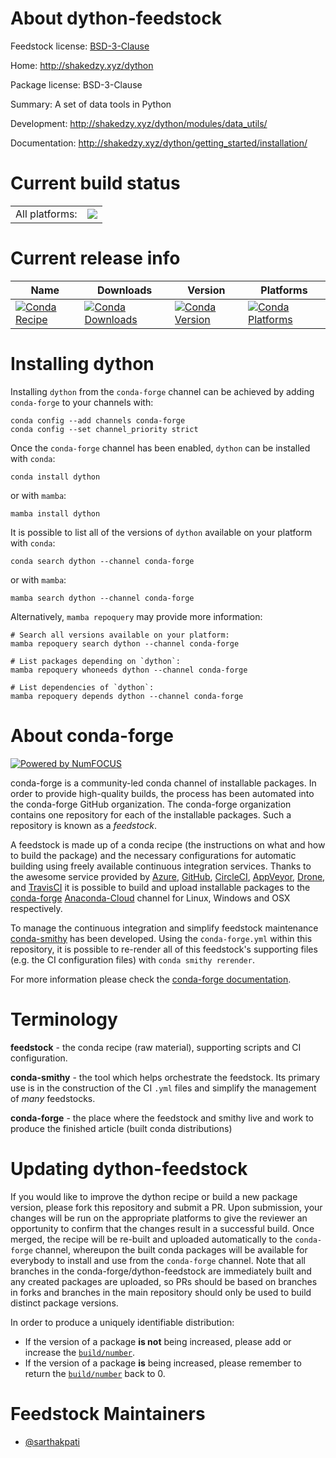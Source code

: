 About dython-feedstock
======================

Feedstock license: [BSD-3-Clause](https://github.com/conda-forge/dython-feedstock/blob/main/LICENSE.txt)

Home: http://shakedzy.xyz/dython

Package license: BSD-3-Clause

Summary: A set of data tools in Python

Development: http://shakedzy.xyz/dython/modules/data_utils/

Documentation: http://shakedzy.xyz/dython/getting_started/installation/

Current build status
====================


<table><tr><td>All platforms:</td>
    <td>
      <a href="https://dev.azure.com/conda-forge/feedstock-builds/_build/latest?definitionId=13518&branchName=main">
        <img src="https://dev.azure.com/conda-forge/feedstock-builds/_apis/build/status/dython-feedstock?branchName=main">
      </a>
    </td>
  </tr>
</table>

Current release info
====================

| Name | Downloads | Version | Platforms |
| --- | --- | --- | --- |
| [![Conda Recipe](https://img.shields.io/badge/recipe-dython-green.svg)](https://anaconda.org/conda-forge/dython) | [![Conda Downloads](https://img.shields.io/conda/dn/conda-forge/dython.svg)](https://anaconda.org/conda-forge/dython) | [![Conda Version](https://img.shields.io/conda/vn/conda-forge/dython.svg)](https://anaconda.org/conda-forge/dython) | [![Conda Platforms](https://img.shields.io/conda/pn/conda-forge/dython.svg)](https://anaconda.org/conda-forge/dython) |

Installing dython
=================

Installing `dython` from the `conda-forge` channel can be achieved by adding `conda-forge` to your channels with:

```
conda config --add channels conda-forge
conda config --set channel_priority strict
```

Once the `conda-forge` channel has been enabled, `dython` can be installed with `conda`:

```
conda install dython
```

or with `mamba`:

```
mamba install dython
```

It is possible to list all of the versions of `dython` available on your platform with `conda`:

```
conda search dython --channel conda-forge
```

or with `mamba`:

```
mamba search dython --channel conda-forge
```

Alternatively, `mamba repoquery` may provide more information:

```
# Search all versions available on your platform:
mamba repoquery search dython --channel conda-forge

# List packages depending on `dython`:
mamba repoquery whoneeds dython --channel conda-forge

# List dependencies of `dython`:
mamba repoquery depends dython --channel conda-forge
```


About conda-forge
=================

[![Powered by
NumFOCUS](https://img.shields.io/badge/powered%20by-NumFOCUS-orange.svg?style=flat&colorA=E1523D&colorB=007D8A)](https://numfocus.org)

conda-forge is a community-led conda channel of installable packages.
In order to provide high-quality builds, the process has been automated into the
conda-forge GitHub organization. The conda-forge organization contains one repository
for each of the installable packages. Such a repository is known as a *feedstock*.

A feedstock is made up of a conda recipe (the instructions on what and how to build
the package) and the necessary configurations for automatic building using freely
available continuous integration services. Thanks to the awesome service provided by
[Azure](https://azure.microsoft.com/en-us/services/devops/), [GitHub](https://github.com/),
[CircleCI](https://circleci.com/), [AppVeyor](https://www.appveyor.com/),
[Drone](https://cloud.drone.io/welcome), and [TravisCI](https://travis-ci.com/)
it is possible to build and upload installable packages to the
[conda-forge](https://anaconda.org/conda-forge) [Anaconda-Cloud](https://anaconda.org/)
channel for Linux, Windows and OSX respectively.

To manage the continuous integration and simplify feedstock maintenance
[conda-smithy](https://github.com/conda-forge/conda-smithy) has been developed.
Using the ``conda-forge.yml`` within this repository, it is possible to re-render all of
this feedstock's supporting files (e.g. the CI configuration files) with ``conda smithy rerender``.

For more information please check the [conda-forge documentation](https://conda-forge.org/docs/).

Terminology
===========

**feedstock** - the conda recipe (raw material), supporting scripts and CI configuration.

**conda-smithy** - the tool which helps orchestrate the feedstock.
                   Its primary use is in the construction of the CI ``.yml`` files
                   and simplify the management of *many* feedstocks.

**conda-forge** - the place where the feedstock and smithy live and work to
                  produce the finished article (built conda distributions)


Updating dython-feedstock
=========================

If you would like to improve the dython recipe or build a new
package version, please fork this repository and submit a PR. Upon submission,
your changes will be run on the appropriate platforms to give the reviewer an
opportunity to confirm that the changes result in a successful build. Once
merged, the recipe will be re-built and uploaded automatically to the
`conda-forge` channel, whereupon the built conda packages will be available for
everybody to install and use from the `conda-forge` channel.
Note that all branches in the conda-forge/dython-feedstock are
immediately built and any created packages are uploaded, so PRs should be based
on branches in forks and branches in the main repository should only be used to
build distinct package versions.

In order to produce a uniquely identifiable distribution:
 * If the version of a package **is not** being increased, please add or increase
   the [``build/number``](https://docs.conda.io/projects/conda-build/en/latest/resources/define-metadata.html#build-number-and-string).
 * If the version of a package **is** being increased, please remember to return
   the [``build/number``](https://docs.conda.io/projects/conda-build/en/latest/resources/define-metadata.html#build-number-and-string)
   back to 0.

Feedstock Maintainers
=====================

* [@sarthakpati](https://github.com/sarthakpati/)

